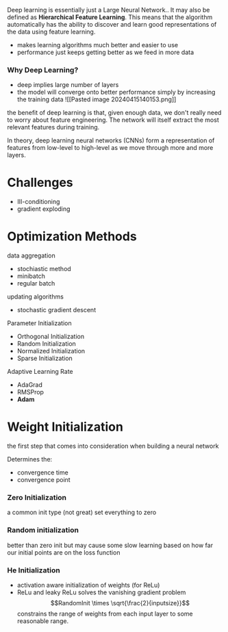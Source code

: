 Deep learning is essentially just a Large Neural Network.. It may also be defined as **Hierarchical Feature Learning**. This means that the algorithm automatically has the ability to discover and learn good representations of the data using feature learning. 
- makes learning algorithms much better and easier to use
- performance just keeps getting better as we feed in more data 
### Why Deep Learning? 
- deep implies large number of layers
- the model will converge onto better performance simply by increasing the training data 
![[Pasted image 20240415140153.png]]

the benefit of deep learning is that, given enough data, we don't really need to worry about feature engineering. The network will itself extract the most relevant features during training. 

In theory, deep learning neural networks (CNNs) form a representation of features from low-level to high-level as we move through more and more layers.  

# Challenges 
- III-conditioning
- gradient exploding

# Optimization Methods 
data aggregation 
- stochiastic method
- minibatch
- regular batch

updating algorithms
- stochastic gradient descent

Parameter Initialization 
- Orthogonal Initialization 
- Random Initialization
- Normalized Initialization 
- Sparse Initialization 

Adaptive Learning Rate 
- AdaGrad
- RMSProp
- **Adam** 

# Weight Initialization 
the first step that comes into consideration when building a neural network 

Determines the: 
- convergence time 
- convergence point 

### Zero Initialization
a common init type (not great) set everything to zero 

### Random initialization
better than zero init but may cause some slow learning based on how far our initial points are on the loss function 


### He Initialization
- activation aware initialization of weights (for ReLu)
- ReLu and leaky ReLu solves the vanishing gradient problem 
$$RandomInit \times \sqrt{\frac{2}{inputsize}}$$
constrains the range of weights from each input layer to some reasonable range. 


